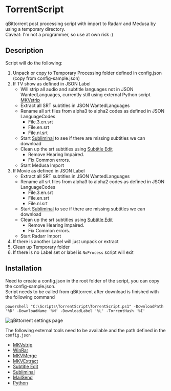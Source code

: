 
# TorrentScript
qBittorrent post processing script with import to Radarr and Medusa by using a temporary directory.  
Caveat: I'm not a programmer, so use at own risk :)

## Description
Script will do the following:  
1. Unpack or copy to Temporary Processing folder defined in config.json (copy from config-sample.json)
2. If TV show as defined in JSON Label
    - Will strip all audio and subtitle languages not in JSON WantedLanguages, currently still using external Python script [MKVstrip](https://github.com/jobrien2001/mkvstrip)
    - Extract all SRT subtitles in JSON WantedLanguages
    - Rename all srt files from alpha3 to alpha2 codes as defined in JSON LanguageCodes
	    - File.3.en.srt
	    - File.en.srt
	    - File.nl.srt
    - Start [Subliminal](https://github.com/Diaoul/subliminal) to see if there are missing subtitles we can download 
    - Clean up the srt subtitles using [Subtitle Edit](https://github.com/SubtitleEdit/subtitleedit)
	    - Remove Hearing Impaired.
	    - Fix Common errors.
     - Start Medusa Import
3. If Movie as defined in JSON Label
    - Extract all SRT subtitles in JSON WantedLanguages
    - Rename all srt files from alpha3 to alpha2 codes as defined in JSON LanguageCodes
	    - File.3.en.srt
	    - File.en.srt
	    - File.nl.srt
    - Start [Subliminal](https://github.com/Diaoul/subliminal) to see if there are missing subtitles we can download 
    - Clean up the srt subtitles using [Subtitle Edit](https://github.com/SubtitleEdit/subtitleedit)
	    - Remove Hearing Impaired.
	    - Fix Common errors.
    - Start Radarr Import
4. If there is another Label will just unpack or extract
5. Clean up Temporary folder
6. If there is no Label set or label is `NoProcess` script will exit

## Installation
Need to create a config.json in the root folder of the script, you can copy the config-sample.json.  
Script needs to be called from qBittorrent after download is finished with the following command
```
powershell "C:\Scripts\TorrentScript\TorrentScript.ps1" -DownloadPath '%D' -DownloadName '%N' -DownloadLabel '%L' -TorrentHash '%I'
```
![qBittorrent settings page](https://i.imgur.com/8TWZyEY.png)

The following external tools need to be available and the path defined in the `config.json`
 - [MKVstrip](https://github.com/jobrien2001/mkvstrip)
 - [WinRar](https://www.rarlab.com/download.htm)
 - [MKVMerge](https://mkvtoolnix.download/)
 - [MKVExtract](https://mkvtoolnix.download/)
 - [Subtitle Edit](https://github.com/SubtitleEdit/subtitleedit)
 - [Subliminal](https://github.com/Diaoul/subliminal)
 - [MailSend](https://github.com/muquit/mailsend-go)
 - [Python](https://www.python.org/downloads/)
